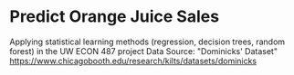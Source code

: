 # Predict Orange Juice Sales
Applying statistical learning methods (regression, decision trees, random forest) in the UW ECON 487 project
Data Source: "Dominicks' Dataset" https://www.chicagobooth.edu/research/kilts/datasets/dominicks
